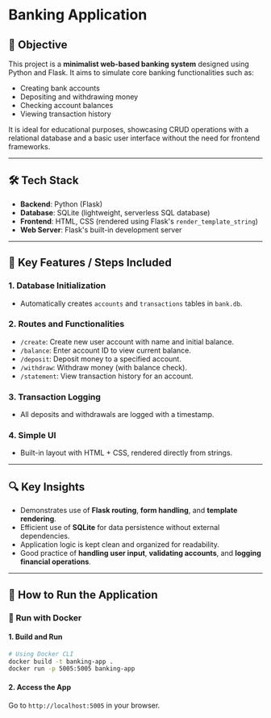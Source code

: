 # Banking Application

## 📌 Objective

This project is a **minimalist web-based banking system** designed using Python and Flask. It aims to simulate core banking functionalities such as:

* Creating bank accounts
* Depositing and withdrawing money
* Checking account balances
* Viewing transaction history

It is ideal for educational purposes, showcasing CRUD operations with a relational database and a basic user interface without the need for frontend frameworks.

---

## 🛠️ Tech Stack

* **Backend**: Python (Flask)
* **Database**: SQLite (lightweight, serverless SQL database)
* **Frontend**: HTML, CSS (rendered using Flask's `render_template_string`)
* **Web Server**: Flask's built-in development server

---

## 🧾 Key Features / Steps Included

### 1. **Database Initialization**

* Automatically creates `accounts` and `transactions` tables in `bank.db`.

### 2. **Routes and Functionalities**

* `/create`: Create new user account with name and initial balance.
* `/balance`: Enter account ID to view current balance.
* `/deposit`: Deposit money to a specified account.
* `/withdraw`: Withdraw money (with balance check).
* `/statement`: View transaction history for an account.

### 3. **Transaction Logging**

* All deposits and withdrawals are logged with a timestamp.

### 4. **Simple UI**

* Built-in layout with HTML + CSS, rendered directly from strings.

---

## 🔍 Key Insights

* Demonstrates use of **Flask routing**, **form handling**, and **template rendering**.
* Efficient use of **SQLite** for data persistence without external dependencies.
* Application logic is kept clean and organized for readability.
* Good practice of **handling user input**, **validating accounts**, and **logging financial operations**.

---

## 🚀 How to Run the Application

### 🐳 Run with Docker

#### 1. Build and Run

```bash
# Using Docker CLI
docker build -t banking-app .
docker run -p 5005:5005 banking-app
```

#### 2. Access the App

Go to `http://localhost:5005` in your browser.
